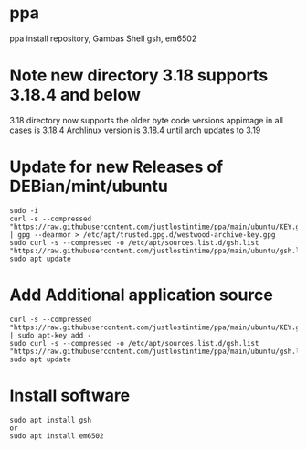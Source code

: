 # ppa
ppa install repository, Gambas Shell gsh, em6502

# Note new directory 3.18 supports 3.18.4 and below
3.18 directory now supports the older byte code versions
appimage in all cases is 3.18.4
Archlinux version is 3.18.4 until arch updates to 3.19

# Update for new Releases of DEBian/mint/ubuntu
```
sudo -i
curl -s --compressed "https://raw.githubusercontent.com/justlostintime/ppa/main/ubuntu/KEY.gpg" | gpg --dearmor > /etc/apt/trusted.gpg.d/westwood-archive-key.gpg
sudo curl -s --compressed -o /etc/apt/sources.list.d/gsh.list "https://raw.githubusercontent.com/justlostintime/ppa/main/ubuntu/gsh.list"
sudo apt update
```

# Add Additional application source
```
curl -s --compressed "https://raw.githubusercontent.com/justlostintime/ppa/main/ubuntu/KEY.gpg" | sudo apt-key add -
sudo curl -s --compressed -o /etc/apt/sources.list.d/gsh.list "https://raw.githubusercontent.com/justlostintime/ppa/main/ubuntu/gsh.list"
sudo apt update
```

# Install software
```
sudo apt install gsh
or
sudo apt install em6502
```
